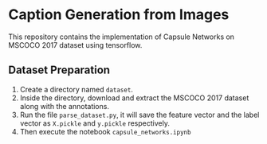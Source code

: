 # Caption Generation from Images

This repository contains the implementation of Capsule Networks on MSCOCO 2017 dataset using tensorflow.


## Dataset Preparation

1. Create a directory named `dataset`.
2. Inside the directory, download and extract the MSCOCO 2017 dataset along with the annotations.
3. Run the file `parse_dataset.py`, it will save the feature vector and the label vector as `X.pickle` and `y.pickle` respectively.
4. Then execute the notebook `capsule_networks.ipynb`

